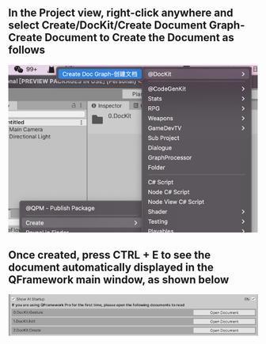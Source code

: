 ## In the Project view, right-click anywhere and select Create/DocKit/Create Document Graph- Create Document to Create the Document as follows

![2.DocKit.Create.1.CN.png](./2.DocKit.Create/Editor/2.DocKit.Create.1.CN.png)

## Once created, press CTRL + E to see the document automatically displayed in the QFramework main window, as shown below

![2.DocKit.Create.2.EN.png](./2.DocKit.Create/Editor/2.DocKit.Create.2.EN.png)

